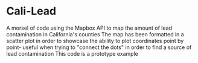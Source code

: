 # Cali-Lead
A morsel of code using the Mapbox API to map the amount of lead contamination in California's counties
The map has been formatted in a scatter plot in order to showcase the ability to plot coordinates point by point- useful when trying to "connect the dots" in order to find a source of lead contamination
This code is a prototype example
